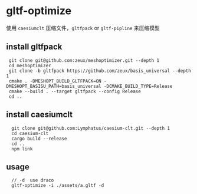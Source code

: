# gltf-optimize

使用 `caesiumclt` 压缩文件，`gltfpack` or `gltf-pipline` 来压缩模型

## install gltfpack

 ```shell
  git clone git@github.com:zeux/meshoptimizer.git --depth 1
  cd meshoptimizer
  git clone -b gltfpack https://github.com/zeux/basis_universal --depth 1
  cmake . -DMESHOPT_BUILD_GLTFPACK=ON -DMESHOPT_BASISU_PATH=basis_universal -DCMAKE_BUILD_TYPE=Release
  cmake --build . --target gltfpack --config Release
  cd ..
 ```

## install caesiumclt

```shell
  git clone git@github.com:Lymphatus/caesium-clt.git --depth 1
  cd caesium-clt
  cargo build --release
  cd ..
  npm link
```

## usage

```shell
  // -d  use draco
  gltf-optimize -i ./assets/a.gltf -d
```

